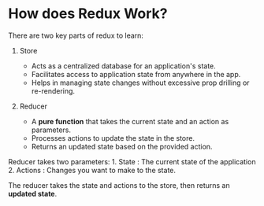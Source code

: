 # How does Redux Work?

There are two key parts of redux to learn:
1. Store 
    - Acts as a centralized database for an application's state.
    - Facilitates access to application state from anywhere in the app.
    - Helps in managing state changes without excessive prop drilling or re-rendering.

2. Reducer
    - A **pure function** that takes the current state and an action as parameters.
    - Processes actions to update the state in the store.
    - Returns an updated state based on the provided action.

Reducer takes two parameters:
    1. State : The current state of the application
    2. Actions : Changes you want to make to the state.

The reducer takes the state and actions to the store, then returns an **updated state**.
